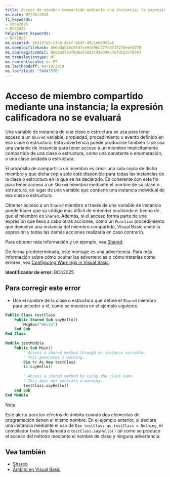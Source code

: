 ```yaml
---
title: Acceso de miembro compartido mediante una instancia; la expresión calificadora no se evaluará
ms.date: 07/20/2015
f1_keywords:
- vbc42025
- BC42025
helpviewer_keywords:
- BC42025
ms.assetid: db3337e5-c349-42bf-86df-d9c1e00952a5
ms.openlocfilehash: 8e6ddab16c59d7ce95d96b377e3f372f6ebe5278
ms.sourcegitcommit: 0be8a279af6d8a43e03141e349d3efd5d35f8767
ms.translationtype: MT
ms.contentlocale: es-ES
ms.lasthandoff: 04/18/2019
ms.locfileid: "58843570"
---
```

# <a name="access-of-shared-member-through-an-instance-qualifying-expression-will-not-be-evaluated"></a>Acceso de miembro compartido mediante una instancia; la expresión calificadora no se evaluará
Una variable de instancia de una clase o estructura se usa para tener acceso a un `Shared` variable, propiedad, procedimiento o evento definido en esa clase o estructura. Esta advertencia puede producirse también si se usa una variable de instancia para tener acceso a un miembro implícitamente compartido de una clase o estructura, como una constante o enumeración, o una clase anidada o estructura.  
  
 El propósito de compartir a un miembro es crear una sola copia de dicho miembro y que dicha copia solo esté disponible para todas las instancias de la clase o estructura en la que se ha declarado. Es coherente con este fin para tener acceso a un `Shared` miembro mediante el nombre de su clase o estructura, en lugar de una variable que contiene una instancia individual de esa clase o estructura.  
  
 Obtener acceso a un `Shared` miembro a través de una variable de instancia puede hacer que su código más difícil de entender ocultando el hecho de que el miembro es `Shared`. Además, si el acceso forma parte de una expresión que lleva a cabo otras acciones, como un `Function` procedimiento que devuelve una instancia del miembro compartido, Visual Basic omite la expresión y todas las demás acciones realizaría en caso contrario.  
  
 Para obtener más información y un ejemplo, vea [Shared](../../../visual-basic/language-reference/modifiers/shared.md).  
  
 De forma predeterminada, este mensaje es una advertencia. Para más información sobre cómo ocultar las advertencias o cómo tratarlas como errores, vea [Configuring Warnings in Visual Basic](/visualstudio/ide/configuring-warnings-in-visual-basic).  
  
 **Identificador de error:** BC42025  
  
## <a name="to-correct-this-error"></a>Para corregir este error  
  
-   Use el nombre de la clase o estructura que define el `Shared` miembro para acceder a él, como se muestra en el ejemplo siguiente.  
  
```vb  
Public Class testClass  
    Public Shared Sub sayHello()  
        MsgBox("Hello")  
    End Sub  
End Class  
  
Module testModule  
    Public Sub Main()  
        ' Access a shared method through an instance variable.  
        ' This generates a warning.  
        Dim tc As New testClass  
        tc.sayHello()  
  
        ' Access a shared method by using the class name.  
        ' This does not generate a warning.  
        testClass.sayHello()  
    End Sub  
End Module  
```  
  
> [!NOTE]
>  Esté alerta para los efectos de ámbito cuando dos elementos de programación tienen el mismo nombre. En el ejemplo anterior, si declara una instancia mediante el uso de `Dim testClass as testClass = Nothing`, el compilador trata una llamada a `testClass.sayHello()` tal como se produce el acceso del método mediante el nombre de clase y ninguna advertencia.  
  
## <a name="see-also"></a>Vea también

- [Shared](../../../visual-basic/language-reference/modifiers/shared.md)
- [Ámbito en Visual Basic](../../../visual-basic/programming-guide/language-features/declared-elements/scope.md)
